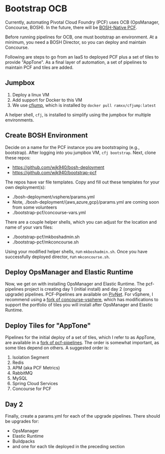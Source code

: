 # Bootstrap OCB

Currently, automating Pivotal Cloud Foundry (PCF) uses OCB (OpsManager, Concourse, BOSH). In the future, there will be [BOSH-Native PCF](http://bosh-native-pcf-docs.pezapp.io/pcfbosh/index.html).

Before running pipelines for OCB, one must bootstrap an environment. At a minimum, you need a BOSH Director, so you can deploy and maintain Concourse.

Following are steps to go from an IaaS to deployed PCF plus a set of tiles to provide "AppTone". As a final layer of automation, a set of pipelines to maintain PCF and tiles are added.

## Jumpbox

1. Deploy a linux VM
2. Add support for Docker to this VM
3. We use [cfjump](https://github.com/RamXX/cfjump), which is installed by `docker pull ramxx/cfjump:latest`

A helper shell, `cfj`, is installed to simplify using the jumpbox for multiple environments.

## Create BOSH Environment

Decide on a name for the PCF instance you are bootstraping (e.g., bootstrap). After logging into you jumpbox VM, `cfj bootstrap`.
Next, clone these repos:

* https://github.com/wjk940/bosh-deployment
* https://github.com/wjk940/bootstrap-pcf

The repos have var file templates. Copy and fill out these templates for your own deployment(s):

* ./bosh-deployment/vsphere/params.yml
* Note, ./bosh-deployment/{aws,azure,gcp}/params.yml are coming soon from some volunteers
* ./bootstrap-pcf/concourse-vars.yml

There are a couple helper shells, which you can adjust for the location and name of your vars files:

* ./bootstrap-pcf/mkboshadmin.sh
* ./bootstrap-pcf/mkconcourse.sh

Using your modified helper shells, run `mkboshadmin.sh`. Once you have successfully deployed director, run `mkconcourse.sh`.

## Deploy OpsManager and Elastic Runtime

Now, we get on with installing OpsManager and Elastic Runtime. The pcf-pipelines project is creating day 1 (initial install) and day 2 (ongoing upgrade) pipelines. PCF-Pipelines are available on [PivNet](https://network.pivotal.io/products/pcf-automation). For vSphere, I recommend using a [fork of concourse-vsphere](https://github.com/wjk940/concourse-vsphere), which has modifications to support the portfolio of tiles you will install after OpsManager and Elastic Runtime.

## Deploy Tiles for "AppTone"
Pipelines for the initial deploy of a set of tiles, which I refer to as AppTone, are available in a [fork of pcf-pipelines](https://github.com/wjk940/pcf-pipelines). The order is somewhat important, as some tiles depend on others. A suggested order is:

1. Isolation Segment
2. Redis
3. APM (aka PCF Metrics)
4. RabbitMQ
5. MySQL
6. Spring Cloud Services
7. Concourse for PCF

## Day 2
Finally, create a params.yml for each of the upgrade pipelines. There should be upgrades for:

* OpsManager
* Elastic Runtime
* Buildpacks
* and one for each tile deployed in the preceding section